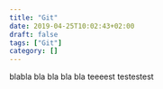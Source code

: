 ```yaml
---
title: "Git"
date: 2019-04-25T10:02:43+02:00
draft: false
tags: ["Git"]
category: []
---
```

blabla bla bla bla bla teeeest testestest